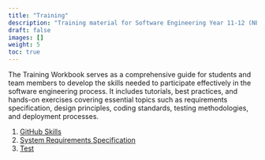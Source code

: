 ```yaml
---
title: "Training"
description: "Training material for Software Engineering Year 11-12 (NESA 11345, 15365)"
draft: false
images: []
weight: 5
toc: true
---
```

The Training Workbook serves as a comprehensive guide for students and team members to develop the skills needed to participate effectively in the software engineering process. It includes tutorials, best practices, and hands-on exercises covering essential topics such as requirements specification, design principles, coding standards, testing methodologies, and deployment processes.

1. [GitHub Skills](https://skills.github.com)
1. [System Requirements Specification](/workbooks/training/srs/)
1. [Test](/workbooks/training/test/)
